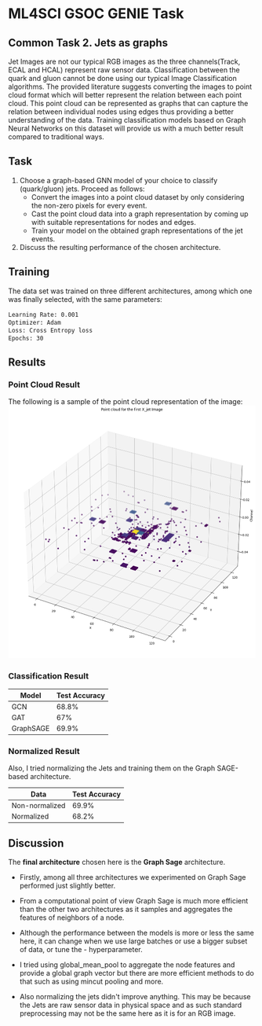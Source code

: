# ML4SCI GSOC GENIE Task
## Common Task 2. Jets as graphs 
Jet Images are not our typical RGB images as the three channels(Track, ECAL and HCAL) represent raw sensor data. Classification between the quark and gluon cannot be done using our typical Image Classification algorithms. The provided literature suggests converting the images to point cloud format which will better represent the relation between each point cloud. This point cloud can be represented as graphs that can capture the relation between individual nodes using edges thus providing a better understanding of the data. Training classification models based on Graph Neural Networks on this dataset will provide us with a much better result compared to traditional ways.

## Task
1. Choose a graph-based GNN model of your choice to classify (quark/gluon) jets. Proceed as follows:
   - Convert the images into a point cloud dataset by only considering the non-zero pixels for every event.
   - Cast the point cloud data into a graph representation by coming up with suitable representations for nodes and edges.
   - Train your model on the obtained graph representations of the jet events.
2. Discuss the resulting performance of the chosen architecture.

## Training 
The data set was trained on three different architectures, among which one was finally selected, with the same parameters:
```
Learning Rate: 0.001
Optimizer: Adam
Loss: Cross Entropy loss
Epochs: 30
```
## Results
### Point Cloud Result
The following is a sample of the point cloud representation of the image: 
![Point Cloud Representation of Jets](images/point.png "Pint Cloud of the Jet")

### Classification Result

Model  | Test Accuracy 
------------- | ------------- 
GCN  | 68.8%
GAT | 67%
GraphSAGE | 69.9% 
### Normalized Result
Also, I tried normalizing the Jets and training them on the Graph SAGE-based architecture.

Data  | Test Accuracy 
------------- | ------------- 
Non-normalized  | 69.9%
Normalized | 68.2%


## Discussion
The **final architecture** chosen here is the **Graph Sage** architecture.

- Firstly, among all three architectures we experimented on Graph Sage performed just slightly better.

- From a computational point of view Graph Sage is much more efficient than the other two architectures as it samples and aggregates the features of neighbors of a node. 

- Although the performance between the models is more or less the same here, it can change when we use large batches or use a bigger subset of data, or tune the - hyperparameter.

- I tried using global_mean_pool to aggregate the node features and provide a global graph vector but there are more efficient methods to do that such as using mincut pooling and more.

- Also normalizing the jets didn't improve anything. This may be because the Jets are raw sensor data in physical space and as such standard preprocessing may not be the same here as it is for an RGB image.
